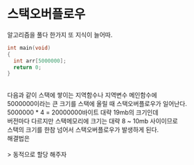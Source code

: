 # 스택오버플로우

알고리즘을 풀다 한가지 또 지식이 늘어따. </br>

```c++
int main(void)
{
  int arr[5000000];
  return 0;
}
```
</br>
다음과 같이 스택에 쌓이는 지역함수나 지역변수 메인함수에 </br>
5000000이라는 큰 크기를 스택에 올릴 때 스택오버플로우가 일어난다. </br>
5000000 * 4 = 20000000바이트 대략 19mb의 크기인데 </br>
버전마다 다르지만 스택메모리에 크기는 대략 8 ~ 10mb 사이이므로 </br>
스택의 크기를 한참 넘어서 스택오버플로우가 발생하게 된다. </br>
해결법은 </br>
</br>
> 동적으로 할당 해주자 

